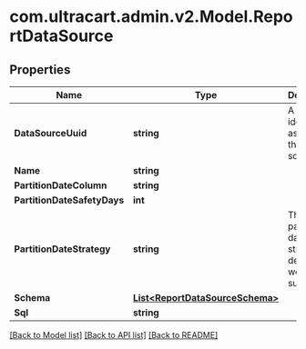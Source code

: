 
# com.ultracart.admin.v2.Model.ReportDataSource

## Properties

Name | Type | Description | Notes
------------ | ------------- | ------------- | -------------
**DataSourceUuid** | **string** | A unique identifier assigned to the data source. | [optional] 
**Name** | **string** |  | [optional] 
**PartitionDateColumn** | **string** |  | [optional] 
**PartitionDateSafetyDays** | **int** |  | [optional] 
**PartitionDateStrategy** | **string** | The partition date strategy, defaults to weekly sunday | [optional] 
**Schema** | [**List&lt;ReportDataSourceSchema&gt;**](ReportDataSourceSchema.md) |  | [optional] 
**Sql** | **string** |  | [optional] 

[[Back to Model list]](../README.md#documentation-for-models)
[[Back to API list]](../README.md#documentation-for-api-endpoints)
[[Back to README]](../README.md)

